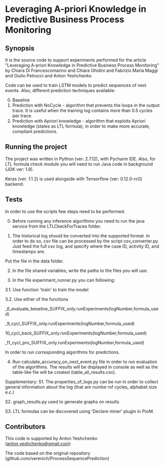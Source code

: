 # Leveraging A-priori Knowledge in Predictive Business Process Monitoring

## Synopsis

It is the source code to support experiments performed for the article "Leveraging A-priori Knowledge in Predictive Business Process Monitoring" by Chiara Di Francescomarino and Chiara Ghidini and Fabrizio Maria Maggi and Giulio Petrucci and Anton Yeshchenko

Code can be used to train LSTM models to predict sequences of next events. Also, different prediction techniques available:

0. Baseline
1. Prediction with NoCycle - algorithm that prevents the loops in the output trace. It is useful when the training log contains more than 0.5 cycles per trace.
2. Prediction with Apriori knowledge - algorithm that exploits Apriori knowledge (states as LTL formula), in order to make more accurate, compliant predictions.



## Running the project

The project was written in Python (ver: 2.7.12), with Pycharm IDE. Also, for LTL formula check module you
will need to run Java code in background (JDK ver: 1.8).

Keras (ver: 1.1.2) is used alongside with Tensorflow (ver: 0.12.0-rc0) backend.

## Tests

In order to use the scripts few steps need to be performed.

0. Before running any inference algorithms you need to run the java service from the LTLCkeckForTraces folder.

1. The historical log should be converted into the supported format.
In order to do so, csv file can be processed by the script csv_converter.py.
Just feed the full csv log, and specify where the case ID, activity ID, and timestamps are.

Put the file in the data folder.

2. In the file shared variables, write the paths to the files you will use.

3. In the file experiment_runner.py you can following:

3.1. Use function 'train' to train the model

3.2. Use either of the functions

_6_evaluate_beseline_SUFFIX_only.runExperiments(logNumber,formula_used)

_9_cycl_SUFFIX_only.runExperiments(logNumber,formula_used)

10_cycl_back_SUFFIX_only.runExperiments(logNumber,formula_used)

_11_cycl_pro_SUFFIX_only.runExperiments(logNumber,formula_used)

In order to run corresponding algorithms for predictions.

4. Run calculate_accuracy_on_next_event.py file in order to run evaluation of the algorithms.
The results will be displayed in console as well as the table-like file will be created (table_all_results.csv).

Supplementary:
S1. The properties_of_logs.py can be run in order to collect general information about the log (that are numbe rof cycles, alphabet size e.c.)

S2. graph_results.py used to generate graphs on results

S3. LTL formulas can be discovered using 'Declare miner' plugin in ProM.



## Contributors

This code is supported by Anton Yeshchenko (anton.yeshchenko@gmail.com)


The code based on the original repository (github.com/verenich/ProcessSequencePrediction)


